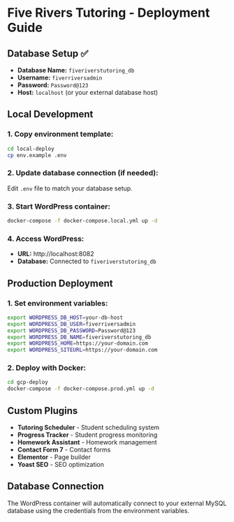 # Five Rivers Tutoring - Deployment Guide

## Database Setup ✅
- **Database Name:** `fiveriverstutoring_db`
- **Username:** `fiverriversadmin`
- **Password:** `Password@123`
- **Host:** `localhost` (or your external database host)

## Local Development

### 1. Copy environment template:
```bash
cd local-deploy
cp env.example .env
```

### 2. Update database connection (if needed):
Edit `.env` file to match your database setup.

### 3. Start WordPress container:
```bash
docker-compose -f docker-compose.local.yml up -d
```

### 4. Access WordPress:
- **URL:** http://localhost:8082
- **Database:** Connected to `fiveriverstutoring_db`

## Production Deployment

### 1. Set environment variables:
```bash
export WORDPRESS_DB_HOST=your-db-host
export WORDPRESS_DB_USER=fiverriversadmin
export WORDPRESS_DB_PASSWORD=Password@123
export WORDPRESS_DB_NAME=fiveriverstutoring_db
export WORDPRESS_HOME=https://your-domain.com
export WORDPRESS_SITEURL=https://your-domain.com
```

### 2. Deploy with Docker:
```bash
cd gcp-deploy
docker-compose -f docker-compose.prod.yml up -d
```

## Custom Plugins
- **Tutoring Scheduler** - Student scheduling system
- **Progress Tracker** - Student progress monitoring
- **Homework Assistant** - Homework management
- **Contact Form 7** - Contact forms
- **Elementor** - Page builder
- **Yoast SEO** - SEO optimization

## Database Connection
The WordPress container will automatically connect to your external MySQL database using the credentials from the environment variables. 